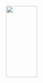 


 
  
  <img width="41%" height="195px" src="https://github-readme-stats.vercel.app/api/top-langs/?username=JonathanGuimarae3s&layout=compact&hide_border=true&title_color=00bfbf&text_color=00bfbf&bg_color=0d1117" />







 

